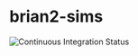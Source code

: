 # brian2-sims

![Continuous Integration Status](https://github.com/russelljjarvis/brian2-sims/.github/workflows/python-app.yml/badge.svg)

